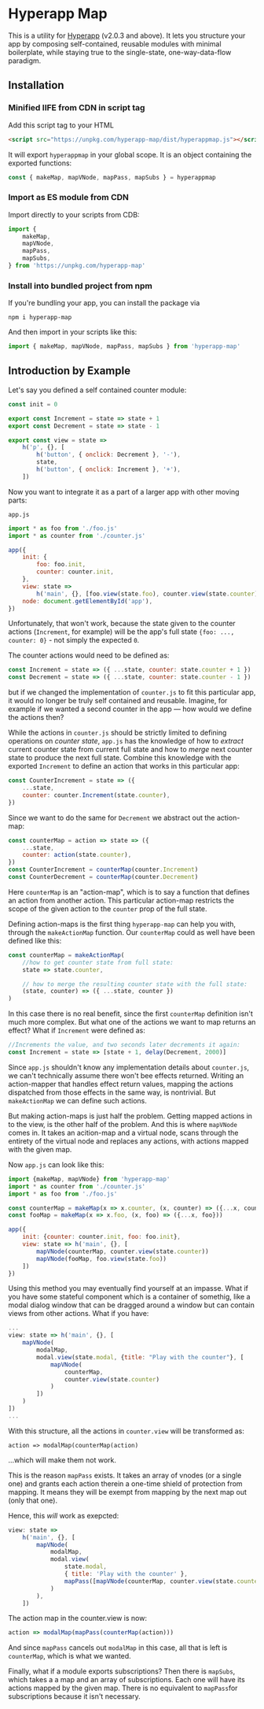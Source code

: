 # Hyperapp Map

This is a utility for [Hyperapp](https://hyperapp.dev) (v2.0.3 and above). It lets you structure your app by composing self-contained, reusable modules with minimal boilerplate, while staying true to the single-state, one-way-data-flow paradigm.

## Installation

### Minified IIFE from CDN in script tag

Add this script tag to your HTML

```html
<script src="https://unpkg.com/hyperapp-map/dist/hyperappmap.js"></script>
```

It will export `hyperappmap` in your global scope. It is an object containing the exported functions:

```js
const { makeMap, mapVNode, mapPass, mapSubs } = hyperappmap
```

### Import as ES module from CDN

Import directly to your scripts from CDB:

```js
import {
    makeMap,
    mapVNode,
    mapPass,
    mapSubs,
} from 'https://unpkg.com/hyperapp-map'
```

### Install into bundled project from npm

If you're bundling your app, you can install the package via

```
npm i hyperapp-map
```

And then import in your scripts like this:

```js
import { makeMap, mapVNode, mapPass, mapSubs } from 'hyperapp-map'
```

## Introduction by Example

Let's say you defined a self contained counter module:

```js
const init = 0

export const Increment = state => state + 1
export const Decrement = state => state - 1

export const view = state =>
    h('p', {}, [
        h('button', { onclick: Decrement }, '-'),
        state,
        h('button', { onclick: Increment }, '+'),
    ])
```

Now you want to integrate it as a part of a larger app with other moving parts:

`app.js`

```js
import * as foo from './foo.js'
import * as counter from './counter.js'

app({
    init: {
        foo: foo.init,
        counter: counter.init,
    },
    view: state =>
        h('main', {}, [foo.view(state.foo), counter.view(state.counter)]),
    node: document.getElementById('app'),
})
```

Unfortunately, that won't work, because the state given to the counter actions (`Increment`, for example) will be the app's full state `{foo: ..., counter: 0}` - not simply the expected `0`.

The counter actions would need to be defined as:

```js
const Increment = state => ({ ...state, counter: state.counter + 1 })
const Decrement = state => ({ ...state, counter: state.counter - 1 })
```

but if we changed the implementation of `counter.js` to fit this particular app, it would no longer be truly self contained and reusable. Imagine, for example if we wanted a second counter in the app –– how would we define the actions then?

While the actions in `counter.js` should be strictly limited to defining operations on _counter state_, `app.js` has the knowledge of how to _extract_ current counter state from current full state and how to _merge_ next counter state to produce the next full state. Combine this knowledge with the exported `Increment` to define an action that works in this particular app:

```js
const CounterIncrement = state => ({
    ...state,
    counter: counter.Increment(state.counter),
})
```

Since we want to do the same for `Decrement` we abstract out the action-map:

```js
const counterMap = action => state => ({
    ...state,
    counter: action(state.counter),
})
const CounterIncrement = counterMap(counter.Increment)
const CounterDecrement = counterMap(counter.Decrement)
```

Here `counterMap` is an "action-map", which is to say a function that defines an action from another action. This particular action-map restricts the scope of the given action to the `counter` prop of the full state.

Defining action-maps is the first thing `hyperapp-map` can help you with, through the `makeActionMap` function. Our `counterMap` could as well have been defined like this:

```js
const counterMap = makeActionMap(
    //how to get counter state from full state:
    state => state.counter,

    // how to merge the resulting counter state with the full state:
    (state, counter) => ({ ...state, counter })
)
```

In this case there is no real benefit, since the first `counterMap` definition isn't much more complex. But what one of the actions we want to map returns an effect? What if `Increment` were defined as:

```js
//Increments the value, and two seconds later decrements it again:
const Increment = state => [state + 1, delay(Decrement, 2000)]
```

Since `app.js` shouldn't know any implementation details about `counter.js`, we can't technically assume there won't bee effects returned. Writing an action-mapper that handles effect return values, mapping the actions dispatched from those effects in the same way, is nontrivial. But `makeActionMap` we can define such actions.

But making action-maps is just half the problem. Getting mapped actions in to the view, is the other half of the problem. And this is where `mapVNode` comes in. It takes an acition-map and a virtual node, scans through the entirety of the virtual node and replaces any actions, with actions mapped with the given map.

Now `app.js` can look like this:

```js
import {makeMap, mapVNode} from 'hyperapp-map'
import * as counter from './counter.js'
import * as foo from './foo.js'

const counterMap = makeMap(x => x.counter, (x, counter) => ({...x, counter}))
const fooMap = makeMap(x => x.foo, (x, foo) => ({...x, foo}))

app({
    init: {counter: counter.init, foo: foo.init},
    view: state => h('main', {}, [
        mapVNode(counterMap, counter.view(state.counter))
        mapVNode(fooMap, foo.view(state.foo))
    ])
})

```

Using this method you may eventually find yourself at an impasse. What if you have some stateful component which is a container of somethig, like a modal dialog window that can be dragged around a window but can contain views from other actions. What if you have:

```js
...
view: state => h('main', {}, [
    mapVNode(
        modalMap,
        modal.view(state.modal, {title: "Play with the counter"}, [
            mapVNode(
                counterMap,
                counter.view(state.counter)
            )
        ])
    )
])
...
```

With this structure, all the actions in `counter.view` will be transformed as:

```
action => modalMap(counterMap(action)
```

...which will make them not work.

This is the reason `mapPass` exists. It takes an array of vnodes (or a single one) and grants each action therein a one-time shield of protection from mapping. It means they will be exempt from mapping by the next map out (only that one).

Hence, this _will_ work as exepcted:

```js
view: state =>
    h('main', {}, [
        mapVNode(
            modalMap,
            modal.view(
                state.modal,
                { title: 'Play with the counter' },
                mapPass([mapVNode(counterMap, counter.view(state.counter))])
            )
        ),
    ])
```

The action map in the counter.view is now:

```js
action => modalMap(mapPass(counterMap(action)))
```

And since `mapPass` cancels out `modalMap` in this case, all that is left is `counterMap`, which is what we wanted.

Finally, what if a module exports subscriptions? Then there is `mapSubs`, which takes a a map and an array of subscriptions. Each one will have its actions mapped by the given map. There is no equivalent to `mapPass`for subscriptions because it isn't necessary.
